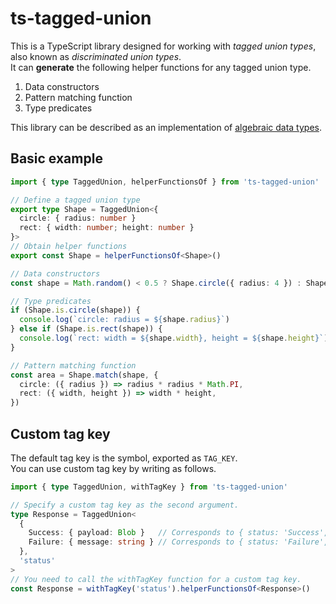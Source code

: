 # ts-tagged-union

This is a TypeScript library designed for working with _tagged union types_, also known as _discriminated union types_.  
It can **generate** the following helper functions for any tagged union type.
1. Data constructors
2. Pattern matching function
3. Type predicates

This library can be described as an implementation of [algebraic data types](https://wikipedia.org/wiki/Algebraic_data_type).

## Basic example

```typescript
import { type TaggedUnion, helperFunctionsOf } from 'ts-tagged-union'

// Define a tagged union type
export type Shape = TaggedUnion<{
  circle: { radius: number }
  rect: { width: number; height: number }
}>
// Obtain helper functions
export const Shape = helperFunctionsOf<Shape>()

// Data constructors
const shape = Math.random() < 0.5 ? Shape.circle({ radius: 4 }) : Shape.rect({ width: 6, height: 8 })

// Type predicates
if (Shape.is.circle(shape)) {
  console.log(`circle: radius = ${shape.radius}`)
} else if (Shape.is.rect(shape)) {
  console.log(`rect: width = ${shape.width}, height = ${shape.height}`)
}

// Pattern matching function
const area = Shape.match(shape, {
  circle: ({ radius }) => radius * radius * Math.PI,
  rect: ({ width, height }) => width * height,
})
```

## Custom tag key

The default tag key is the symbol, exported as `TAG_KEY`.  
You can use custom tag key by writing as follows.  

```typescript
import { type TaggedUnion, withTagKey } from 'ts-tagged-union'

// Specify a custom tag key as the second argument.
type Response = TaggedUnion<
  {
    Success: { payload: Blob }   // Corresponds to { status: 'Success', payload: Blob }
    Failure: { message: string } // Corresponds to { status: 'Failure', message: string }
  },
  'status'
>
// You need to call the withTagKey function for a custom tag key.
const Response = withTagKey('status').helperFunctionsOf<Response>()
```
